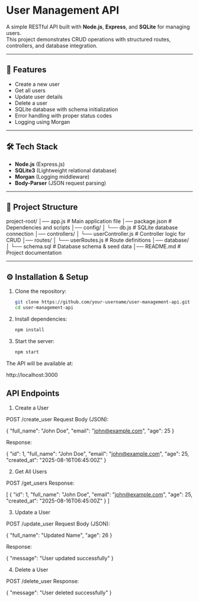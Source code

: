 # User Management API

A simple RESTful API built with **Node.js**, **Express**, and **SQLite** for managing users.  
This project demonstrates CRUD operations with structured routes, controllers, and database integration.

---

## 🚀 Features
- Create a new user
- Get all users
- Update user details
- Delete a user
- SQLite database with schema initialization
- Error handling with proper status codes
- Logging using Morgan

---

## 🛠️ Tech Stack

- **Node.js** (Express.js)  
- **SQLite3** (Lightweight relational database)  
- **Morgan** (Logging middleware)  
- **Body-Parser** (JSON request parsing)

---

## 📂 Project Structure

project-root/
│── app.js # Main application file
│── package.json # Dependencies and scripts
│── config/
│ └── db.js # SQLite database connection
│── controllers/
│ └── userController.js # Controller logic for CRUD
│── routes/
│ └── userRoutes.js # Route definitions
│── database/
│ └── schema.sql # Database schema & seed data
│── README.md # Project documentation



---

## ⚙️ Installation & Setup

1. Clone the repository:
   ```bash
   git clone https://github.com/your-username/user-management-api.git
   cd user-management-api

2. Install dependencies:
   ````bash 
   npm install

3. Start the server:
    ````bash 
    npm start


The API will be available at:

http://localhost:3000

## API Endpoints
1. Create a User

POST /create_user
Request Body (JSON):

{
  "full_name": "John Doe",
  "email": "john@example.com",
  "age": 25
}


Response:

{
  "id": 1,
  "full_name": "John Doe",
  "email": "john@example.com",
  "age": 25,
  "created_at": "2025-08-16T06:45:00Z"
}

2. Get All Users

POST /get_users
Response:

[
  {
    "id": 1,
    "full_name": "John Doe",
    "email": "john@example.com",
    "age": 25,
    "created_at": "2025-08-16T06:45:00Z"
  }
]

3. Update a User

POST /update_user
Request Body (JSON):

{
  "full_name": "Updated Name",
  "age": 26
}


Response:

{
  "message": "User updated successfully"
}

4. Delete a User

POST /delete_user 
Response:

{
  "message": "User deleted successfully"
}